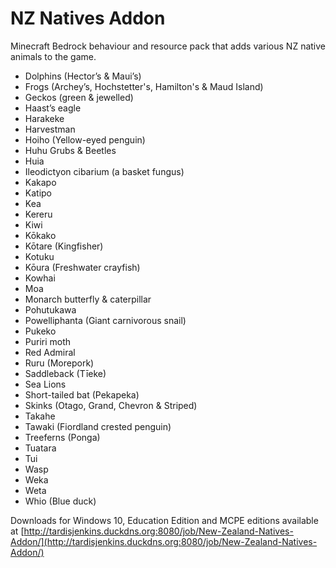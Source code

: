 # NZ Natives Addon
 Minecraft Bedrock behaviour and resource pack that adds various NZ native animals to the game.

- Dolphins (Hector’s & Maui’s)
- Frogs (Archey’s, Hochstetter's, Hamilton's & Maud Island)
- Geckos (green & jewelled)
- Haast’s eagle
- Harakeke
- Harvestman
- Hoiho (Yellow-eyed penguin)
- Huhu Grubs & Beetles
- Huia
- Ileodictyon cibarium (a basket fungus)
- Kakapo
- Katipo
- Kea
- Kereru
- Kiwi
- Kōkako
- Kōtare (Kingfisher)
- Kotuku
- Kōura (Freshwater crayfish)
- Kowhai
- Moa
- Monarch butterfly & caterpillar
- Pohutukawa
- Powelliphanta (Giant carnivorous snail)
- Pukeko
- Puriri moth
- Red Admiral
- Ruru (Morepork)
- Saddleback (Tīeke)
- Sea Lions
- Short-tailed bat (Pekapeka)
- Skinks (Otago, Grand, Chevron & Striped)
- Takahe
- Tawaki (Fiordland crested penguin)
- Treeferns (Ponga)
- Tuatara
- Tui
- Wasp
- Weka
- Weta
- Whio (Blue duck)

Downloads for Windows 10, Education Edition and MCPE editions available at [http://tardisjenkins.duckdns.org:8080/job/New-Zealand-Natives-Addon/](http://tardisjenkins.duckdns.org:8080/job/New-Zealand-Natives-Addon/)
